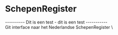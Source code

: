 # SchepenRegister

---------- Dit is een test - dit is een test ----------- \
Git interface naar het Nederlandse SchepenRegister \



